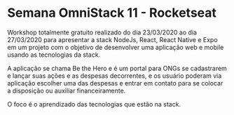# Semana OmniStack 11 - Rocketseat

Workshop totalmente gratuito realizado do dia 23/03/2020 ao dia 27/03/2020 para apresentar a stack NodeJs, React, React Native e Expo em um projeto com o objetivo de desenvolver uma aplicação web e mobile usando as tecnologias da stack.

A aplicação se chama Be the Hero e é um portal para ONGs se cadastrarem e lançar suas ações e as despesas decorrentes, e os usuário poderam via aplicação escolher uma das despesas e entrar em contato para se colocar a disposição ou auxiliar financeiramente.

O foco é o aprendizado das tecnologias que estão na stack.